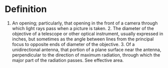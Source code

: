 # Definition

1.  An opening; particularly, that opening in the front of a camera
    through which light rays pass when a picture is taken. 2. The
    diameter of the objective of a telescope or other optical
    instrument, usually expressed in inches, but sometimes as the angle
    between lines from the principal focus to opposite ends of diameter
    of the objective. 3. Of a unidirectional antenna, that portion of a
    plane surface near the antenna, perpendicular to the direction of
    maximum radiation, through which the major part of the radiation
    passes. See effective area.
